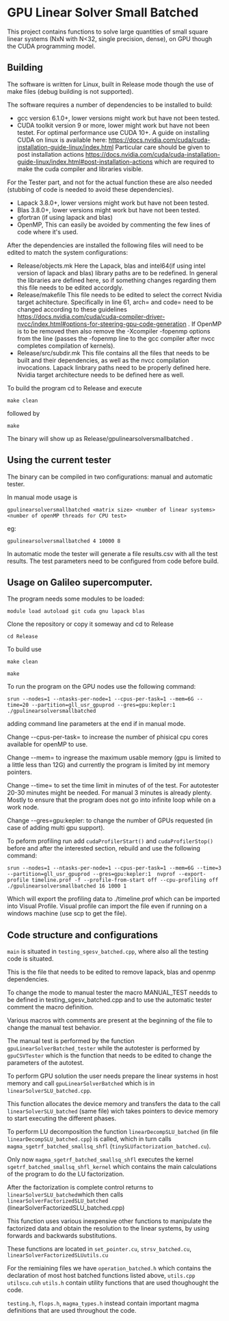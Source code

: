 # GPU Linear Solver Small Batched

This project contains functions to solve large quantities of small square linear systems (NxN with N<32, single precision, dense), on GPU though the CUDA programming model. 

## Building
The software is written for Linux, built in Release mode though the use of make files (debug building is not supported).

The software requires a number of dependencies to be installed to build:

   * gcc version 6.1.0+, lower versions might work but have not been tested.
   * CUDA toolkit version 9 or more, lower might work but have not been testet. For optimal performance use CUDA 10+. 
     A guide on installing CUDA on linux is available here: https://docs.nvidia.com/cuda/cuda-installation-guide-linux/index.html
     Particular care should be given to post installation actions https://docs.nvidia.com/cuda/cuda-installation-guide-linux/index.html#post-installation-actions which are required to make the cuda compiler and libraries visible.
     
For the Tester part, and not for the actual function these are also needed (stubbing of code is needed to avoid these dependencies).

   * Lapack 3.8.0+, lower versions might work but have not been tested.
   * Blas 3.8.0+, lower versions might work but have not been tested.
   * gfortran (if using lapack and blas)
   * OpenMP, This can easily be avoided by commenting the few lines of code where it's used.


After the dependencies are installed the following files will need to be edited to match the system configurations:

   * Release/objects.mk  Here the Lapack, blas and intel64(if using intel version of lapack and blas) library paths are to be redefined. In general the libraries are defined here, so if something changes regarding them this file needs to be        edited accordgly.
   * Release/makefile  This file needs to be edited to select the correct Nvidia target achitecture. Specifically in line 61, arch= and code= need to be changed according to these guidelines 
     https://docs.nvidia.com/cuda/cuda-compiler-driver-nvcc/index.html#options-for-steering-gpu-code-generation .
     If OpenMP is to be removed then also remove the -Xcompiler -fopenmp options from the line (passes the -fopenmp line to the gcc compiler after nvcc completes compilation of kernels).
   * Release/src/subdir.mk This file contains all the files that needs to be built and their dependencies, as well as the nvcc compilation invocations. Lapack linbrary paths need to be properly defined here. 
     Nvidia target architecture needs to be defined here as well. 

To build the program cd to Release and execute

`make clean`

followed by

`make`

The binary will show up as Release/gpulinearsolversmallbatched .


## Using the current tester

The binary can be compiled in two configurations: manual and automatic tester.

In manual mode usage is

`gpulinearsolversmallbatched <matrix size> <number of linear systems> <number of openMP threads for CPU test>`

eg:

`gpulinearsolversmallbatched 4 10000 8`

In automatic mode the tester will generate a file results.csv with all the test results. The test parameters need to be configured from code before build.

## Usage on Galileo supercomputer.

The program needs some modules to be loaded:

`module load autoload git cuda gnu lapack blas`

Clone the repository or copy it someway and cd to Release

`cd Release`

To build use

`make clean`

`make`

To run the program on the GPU nodes use the following command:

`srun --nodes=1 --ntasks-per-node=1 --cpus-per-task=1 --mem=6G --time=20 --partition=gll_usr_gpuprod --gres=gpu:kepler:1 ./gpulinearsolversmallbatched`

adding command line parameters at the end if in manual mode.

Change --cpus-per-task= to increase the number of phisical cpu cores available for openMP to use.

Change --mem= to ingrease the maximum usable memory (gpu is limited to a little less than 12G) and currently the program is limited by int memory pointers.

Change --time= to set the time limit in minutes of of the test. For autotester 20-30 minutes might be needed. For manual 3 minutes is already plenty. Mostly to ensure that the program does not go into infinite loop while on a work node.

Change --gres=gpu:kepler: to change the number of GPUs requested (in case of adding multi gpu support).

To peform profiling run add `cudaProfilerStart()` and `cudaProfilerStop()` before and after the interested section, rebuild and use the following command:

`srun --nodes=1 --ntasks-per-node=1 --cpus-per-task=1 --mem=6G --time=3 --partition=gll_usr_gpuprod --gres=gpu:kepler:1  nvprof --export-profile timeline.prof -f --profile-from-start off --cpu-profiling off  ./gpulinearsolversmallbatched 16 1000 1`

Which will export the profiling data to ./timeline.prof which can be imported into Visual Profile. Visual profile can import the file even if running on a windows machine (use scp to get the file).

## Code structure and configurations

`main` is situated in `testing_sgesv_batched.cpp`, where also all the testing code is situated.

This is the file that needs to be edited to remove lapack, blas and openmp dependencies. 

To change the mode to manual tester the macro MANUAL_TEST needds to be defined in testing_sgesv_batched.cpp and to use the automatic tester comment the macro definition.

Various macros with comments are present at the beginning of the file to change the manual test behavior.

The manual test is performed by the function `gpuLinearSolverBatched_tester` while the autotester is performed by `gpuCSVTester` which is the function that needs to be edited to change the parameters of the autotest.

To perform GPU solution the user needs prepare the linear systems in host memory and call `gpuLinearSolverBatched` which is in `linearSolverSLU_batched.cpp`. 

This function allocates the device memory and transfers the data to the call `linearSolverSLU_batched` (same file) wich takes pointers to device memory to start executing the different phases.

To perform LU decomposition the function `linearDecompSLU_batched` (in file `linearDecompSLU_batched.cpp`) is called, which in turn calls `magma_sgetrf_batched_smallsq_shfl` (`tinySLUfactorization_batched.cu`).

Only now `magma_sgetrf_batched_smallsq_shfl` executes the kernel  `sgetrf_batched_smallsq_shfl_kernel` which contains the main calculations of the program to do the LU factorization.

After the factorization is complete control returns to `linearSolverSLU_batched`which then calls `linearSolverFactorizedSLU_batched` (linearSolverFactorizedSLU_batched.cpp)

This function uses various inexpensive other functions to manipulate the factorized data and obtain the resolution to the linear systems, by using forwards and backwards substitutions. 

These functions are located in `set_pointer.cu`, `strsv_batched.cu`, `linearSolverFactorizedSLUutils.cu`  

For the remiaining files we have `operation_batched.h` which contains the declaration of most host batched functions listed above, `utils.cpp` `utilscu.cuh` `utils.h` contain utility functions that are used thoughought the code.

`testing.h`, `flops.h`, `magma_types.h` instead contain important magma definitions that are used throughout the code.



